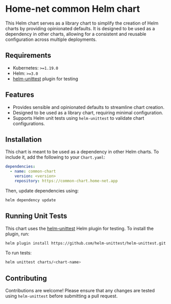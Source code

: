 # Home-net common Helm chart

This Helm chart serves as a library chart to simplify the creation of Helm charts by providing opinionated defaults. It
is designed to be used as a dependency in other charts, allowing for a consistent and reusable configuration across
multiple deployments.

## Requirements

- Kubernetes: `>=1.19.0`
- Helm: `>=3.0`
- [helm-unittest](https://github.com/helm-unittest/helm-unittest) plugin for testing

## Features

- Provides sensible and opinionated defaults to streamline chart creation.
- Designed to be used as a library chart, requiring minimal configuration.
- Supports Helm unit tests using `helm-unittest` to validate chart configurations.

## Installation

This chart is meant to be used as a dependency in other Helm charts. To include it, add the following to
your `Chart.yaml`:

```yaml
dependencies:
  - name: common-chart
    version: <version>
    repository: https://common-chart.home-net.app
```

Then, update dependencies using:

```sh
helm dependency update
```

## Running Unit Tests

This chart uses the [helm-unittest](https://github.com/helm-unittest/helm-unittest) Helm plugin for testing. To install
the plugin, run:

```sh
helm plugin install https://github.com/helm-unittest/helm-unittest.git
```

To run tests:

```sh
helm unittest charts/<chart-name>
```

## Contributing

Contributions are welcome! Please ensure that any changes are tested using `helm-unittest` before submitting a pull
request.

